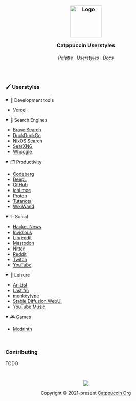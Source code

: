 <h3 align="center">
	<img src="https://raw.githubusercontent.com/catppuccin/catppuccin/main/assets/logos/exports/1544x1544_circle.png" width="100" alt="Logo"/><br/>
	<img src="https://raw.githubusercontent.com/catppuccin/catppuccin/main/assets/misc/transparent.png" height="30" width="0px"/>
	Catppuccin Userstyles
	<img src="https://raw.githubusercontent.com/catppuccin/catppuccin/main/assets/misc/transparent.png" height="30" width="0px"/>
</h3>

<h6 align="center">
  <a href="https://github.com/catppuccin-rfc/userstyles#-palette">Palette</a>
  ·
  <a href="https://github.com/catppuccin-rfc/userstyles#-userstyles">Userstyles</a>
  ·
  <a href="https://github.com/catppuccin-rfc/userstyles/tree/main/docs">Docs</a>
</h6>

&nbsp;

### 🖌 Userstyles

<!-- AUTOGEN:USERSTYLES START -->
<!-- the following section is auto-generated, do not edit -->
<details open>
<summary>💭 Development tools</summary>

- [Vercel](https://github.com/catppuccin-rfc/userstyles/tree/main/styles/vercel)

</details>
<details open>
<summary>🔎 Search Engines</summary>

- [Brave Search](https://github.com/catppuccin-rfc/userstyles/tree/main/styles/brave-search)
- [DuckDuckGo](https://github.com/catppuccin-rfc/userstyles/tree/main/styles/duckduckgo)
- [NixOS Search](https://github.com/catppuccin-rfc/userstyles/tree/main/styles/nixos-search)
- [SearXNG](https://github.com/catppuccin-rfc/userstyles/tree/main/styles/SearXNG)
- [Whoogle](https://github.com/catppuccin-rfc/userstyles/tree/main/styles/whoogle)

</details>
<details open>
<summary>🗂️ Productivity</summary>

- [Codeberg](https://github.com/catppuccin-rfc/userstyles/tree/main/styles/codeberg)
- [DeepL](https://github.com/catppuccin-rfc/userstyles/tree/main/styles/deepl)
- [GitHub](https://github.com/catppuccin-rfc/userstyles/tree/main/styles/github)
- [ichi.moe](https://github.com/catppuccin-rfc/userstyles/tree/main/styles/ichi.moe)
- [Proton](https://github.com/catppuccin-rfc/userstyles/tree/main/styles/proton)
- [Tutanota](https://github.com/catppuccin-rfc/userstyles/tree/main/styles/tutanota)
- [WikiWand](https://github.com/catppuccin-rfc/userstyles/tree/main/styles/wikiwand)

</details>
<details open>
<summary>✨ Social</summary>

- [Hacker News](https://github.com/catppuccin-rfc/userstyles/tree/main/styles/hacker-news)
- [Invidious](https://github.com/catppuccin-rfc/userstyles/tree/main/styles/invidious)
- [Libreddit](https://github.com/catppuccin-rfc/userstyles/tree/main/styles/libreddit)
- [Mastodon](https://github.com/catppuccin-rfc/userstyles/tree/main/styles/mastodon)
- [Nitter](https://github.com/catppuccin-rfc/userstyles/tree/main/styles/nitter)
- [Reddit](https://github.com/catppuccin-rfc/userstyles/tree/main/styles/reddit)
- [Twitch](https://github.com/catppuccin-rfc/userstyles/tree/main/styles/twitch)
- [YouTube](https://github.com/catppuccin-rfc/userstyles/tree/main/styles/youtube)

</details>
<details open>
<summary>🌈 Leisure</summary>

- [AniList](https://github.com/catppuccin-rfc/userstyles/tree/main/styles/anilist)
- [Last.fm](https://github.com/catppuccin-rfc/userstyles/tree/main/styles/lastfm)
- [monkeytype](https://github.com/catppuccin-rfc/userstyles/tree/main/styles/monkeytype)
- [Stable Diffusion WebUI](https://github.com/catppuccin-rfc/userstyles/tree/main/styles/stable-diffusion-web-ui)
- [YouTube Music](https://github.com/catppuccin-rfc/userstyles/tree/main/styles/youtubemusic)

</details>
<details open>
<summary>🎮 Games</summary>

- [Modrinth](https://github.com/catppuccin-rfc/userstyles/tree/main/styles/modrinth)

</details>
<!-- AUTOGEN:USERSTYLES END -->

&nbsp;

### Contributing

TODO

&nbsp;

<p align="center"><img src="https://raw.githubusercontent.com/catppuccin/catppuccin/main/assets/footers/gray0_ctp_on_line.svg?sanitize=true" /></p>
<p align="center">Copyright &copy; 2021-present <a href="https://github.com/catppuccin" target="_blank">Catppuccin Org</a>

